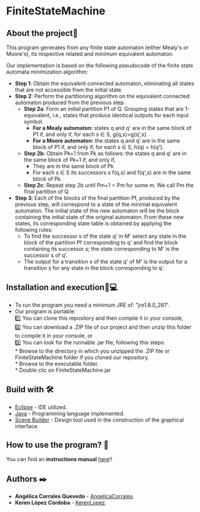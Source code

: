 # FiniteStateMachine
## About the project🚀
This program generates from any finite state automaton (either Mealy's or Moore's), its respective related and minimum equivalent automaton.

Our implementation is based on the following pseudocode of the finite state automata minimization algorithm:
* **Step 1**: Obtain the equivalent connected automaton, eliminating all states that are not accessible from the initial state.
* **Step 2**: Perform the partitioning algorithm on the equivalent connected automaton produced from the previous step.
  * **Step 2a**: Form an initial partition P1 of Q. Grouping states that are 1-equivalent, i.e., states that produce identical outputs for each input symbol.
    * **For a Mealy automaton:** states q and q' are in the same block of P1 if, and only if, for each s ∈ S, g(q,s)=g(q',s).
    * **For a Moore automaton:** the states q and q' are in the same block of P1 if, and only if, for each s ∈ S, h(q) = h(q').
  * **Step 2b**: Obtain Pk+1 from Pk as follows: the states q and q' are in the same block of Pk+1 if, and only if,
    * They are in the same block of Pk
    * For each s ∈ S its successors s f(q,s) and f(q',s) are in the same block of Pk.
  * **Step 2c**: Repeat step 2b until Pm+1 = Pm for some m. We call Pm the final partition of Q.
* **Step 3**: Each of the blocks of the final partition Pf, produced by the previous step, will correspond to a state of the minimal equivalent automaton. The initial state of this new automaton will be the block containing the initial state of the original automaton. From these new states, its corresponding state table is obtained by applying the following rules:
   * To find the successor s of the state q' in M' select any state in the block of the partition Pf corresponding to q' and find the block containing its successor s; the state corresponding to M' is the successor s of q'.
   * The output for a transition s of the state q' of M' is the output for a transition s for any state in the block corresponding to q'.
    
## Installation and execution🔧💻
* To run the program you need a minimum JRE of: "jre1.8.0_281".
* Our program is portable:<br>
 1️⃣ You can clone this repository and then compile it in your console,<br>
 2️⃣ You can download a .ZIP file of our project and then unzip this folder to compile it in your console, or <br> 
 3️⃣ You can look for the runnable .jar file, following this steps:<br>
      * Browse to the directory in which you unzipped the .ZIP file or FiniteStateMachine folder if you cloned our repository.<br> 
      * Browse to the executable folder.<br> 
      * Double clic on FiniteStateMachine.jar<br>
    
## Build with 🛠️
* [Eclipse](https://www.eclipse.org/downloads/) - IDE utilized.
* [Java](https://www.oracle.com/co/java/technologies/javase/javase-jdk8-downloads.html) - Programming language implemented.
* [Scene Builder](https://gluonhq.com/products/scene-builder/) - Design tool used in the construction of the graphical interface.

## How to use the program? 📌
You can find an **instructions manual** [here](https://github.com/AngelicaCorrales/FiniteStateMachine/blob/441385d130336a2143eb23338b13025093d262a1/docs/Instructions.pdf)!!

## Authors ✒️
* **Angélica Corrales Quevedo** - [AngelicaCorrales](https://github.com/AngelicaCorrales).
* **Keren López Córdoba** - [KerenLopez](https://github.com/KerenLopez).

